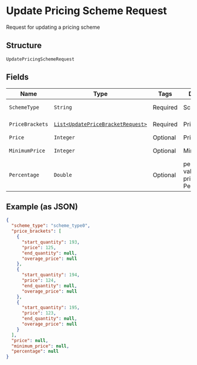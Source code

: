 
# Update Pricing Scheme Request

Request for updating a pricing scheme

## Structure

`UpdatePricingSchemeRequest`

## Fields

| Name | Type | Tags | Description | Getter | Setter |
|  --- | --- | --- | --- | --- | --- |
| `SchemeType` | `String` | Required | Scheme type | String getSchemeType() | setSchemeType(String schemeType) |
| `PriceBrackets` | [`List<UpdatePriceBracketRequest>`](/doc/models/update-price-bracket-request.md) | Required | Price brackets | List<UpdatePriceBracketRequest> getPriceBrackets() | setPriceBrackets(List<UpdatePriceBracketRequest> priceBrackets) |
| `Price` | `Integer` | Optional | Price | Integer getPrice() | setPrice(Integer price) |
| `MinimumPrice` | `Integer` | Optional | Minimum price | Integer getMinimumPrice() | setMinimumPrice(Integer minimumPrice) |
| `Percentage` | `Double` | Optional | percentual value used in pricing_scheme Percent | Double getPercentage() | setPercentage(Double percentage) |

## Example (as JSON)

```json
{
  "scheme_type": "scheme_type0",
  "price_brackets": [
    {
      "start_quantity": 193,
      "price": 125,
      "end_quantity": null,
      "overage_price": null
    },
    {
      "start_quantity": 194,
      "price": 124,
      "end_quantity": null,
      "overage_price": null
    },
    {
      "start_quantity": 195,
      "price": 123,
      "end_quantity": null,
      "overage_price": null
    }
  ],
  "price": null,
  "minimum_price": null,
  "percentage": null
}
```


